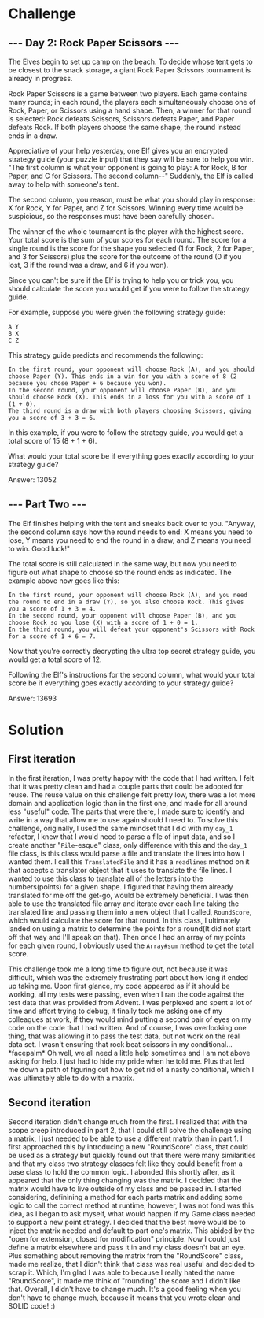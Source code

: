 # Challenge

## --- Day 2: Rock Paper Scissors ---

The Elves begin to set up camp on the beach. To decide whose tent gets to be closest to the snack storage, a giant Rock Paper Scissors tournament is already in progress.

Rock Paper Scissors is a game between two players. Each game contains many rounds; in each round, the players each simultaneously choose one of Rock, Paper, or Scissors using a hand shape. Then, a winner for that round is selected: Rock defeats Scissors, Scissors defeats Paper, and Paper defeats Rock. If both players choose the same shape, the round instead ends in a draw.

Appreciative of your help yesterday, one Elf gives you an encrypted strategy guide (your puzzle input) that they say will be sure to help you win. "The first column is what your opponent is going to play: A for Rock, B for Paper, and C for Scissors. The second column--" Suddenly, the Elf is called away to help with someone's tent.

The second column, you reason, must be what you should play in response: X for Rock, Y for Paper, and Z for Scissors. Winning every time would be suspicious, so the responses must have been carefully chosen.

The winner of the whole tournament is the player with the highest score. Your total score is the sum of your scores for each round. The score for a single round is the score for the shape you selected (1 for Rock, 2 for Paper, and 3 for Scissors) plus the score for the outcome of the round (0 if you lost, 3 if the round was a draw, and 6 if you won).

Since you can't be sure if the Elf is trying to help you or trick you, you should calculate the score you would get if you were to follow the strategy guide.

For example, suppose you were given the following strategy guide:

```
A Y
B X
C Z
```

This strategy guide predicts and recommends the following:

    In the first round, your opponent will choose Rock (A), and you should choose Paper (Y). This ends in a win for you with a score of 8 (2 because you chose Paper + 6 because you won).
    In the second round, your opponent will choose Paper (B), and you should choose Rock (X). This ends in a loss for you with a score of 1 (1 + 0).
    The third round is a draw with both players choosing Scissors, giving you a score of 3 + 3 = 6.

In this example, if you were to follow the strategy guide, you would get a total score of 15 (8 + 1 + 6).

What would your total score be if everything goes exactly according to your strategy guide?

Answer: 13052

## --- Part Two ---

The Elf finishes helping with the tent and sneaks back over to you. "Anyway, the second column says how the round needs to end: X means you need to lose, Y means you need to end the round in a draw, and Z means you need to win. Good luck!"

The total score is still calculated in the same way, but now you need to figure out what shape to choose so the round ends as indicated. The example above now goes like this:

    In the first round, your opponent will choose Rock (A), and you need the round to end in a draw (Y), so you also choose Rock. This gives you a score of 1 + 3 = 4.
    In the second round, your opponent will choose Paper (B), and you choose Rock so you lose (X) with a score of 1 + 0 = 1.
    In the third round, you will defeat your opponent's Scissors with Rock for a score of 1 + 6 = 7.

Now that you're correctly decrypting the ultra top secret strategy guide, you would get a total score of 12.

Following the Elf's instructions for the second column, what would your total score be if everything goes exactly according to your strategy guide?

Answer: 13693

# Solution

## First iteration
In the first iteration, I was pretty happy with the code that I had written. I felt that it was pretty clean and 
had a couple parts that could be adopted for reuse. The reuse value on this challenge felt pretty low, there was
a lot more domain and application logic than in the first one, and made for all around less "useful" code. The parts
that were there, I made sure to identify and write in a way that allow me to use again should I need to. To solve this
challenge, originally, I used the same mindset that I did with my `day_1` refactor, I knew that I would need to parse a
file of input data, and so I create another "`File`-esque" class, only difference with this and the `day_1` file class,
is this class would parse a file and translate the lines into how I wanted them. I call this `TranslatedFile` and it has
a `readlines` method on it that accepts a translator object that it uses to translate the file lines. I wanted to use this
class to translate all of the letters into the numbers(points) for a given shape. I figured that having them already translated
for me off the get-go, would be extremely beneficial. I was then able to use the translated file array and iterate over each line
taking the translated line and passing them into a new object that I called, `RoundScore`, which would calculate the score for
that round. In this class, I ultimately landed on using a matrix to determine the points for a round(It did not start off that
way and I'll speak on that). Then once I had an array of my points for each given round, I obviously used the `Array#sum` method
to get the total score.

This challenge took me a long time to figure out, not because it was difficult, which was the extremely frustrating
part about how long it ended up taking me. Upon first glance, my code appeared as if it should be working, all my tests 
were passing, even when I ran the code against the test data that was provided from Advent. I was perplexed and spent a 
lot of time and effort trying to debug, it finally took me asking one of my colleagues at work, if they would mind putting 
a second pair of eyes on my code on the code that I had written. And of course, I was overlooking one thing, that was 
allowing  it to pass the test data, but not work on the real data set. I wasn't ensuring that rock beat scissors in my conditional...
\*facepalm\* Oh well, we all need a little help sometimes and I am not above asking for help. I just had to hide my pride
when he told me. Plus that led me down a path of figuring out how to get rid of a nasty conditional, which I was ultimately
able to do with a matrix.

## Second iteration
Second iteration didn't change much from the first. I realized that with the scope creep introduced in
part 2, that I could still solve the challenge using a matrix, I just needed to be able to use a different matrix
than in part 1. I first approached this by introducing a new "RoundScore" class, that could be used as a strategy
but quickly found out that there were many similarities and that my class two strategy classes felt like they could
benefit from a base class to hold the common logic. I abonded this shortly after, as it appeared that the only thing
changing was the matrix. I decided that the matrix would have to live outside of my class and be passed in. I started
considering, definining a method for each parts matrix and adding some logic to call the correct method at runtime, however,
I was not fond was this idea, as I began to ask myself, what would happen if my Game class needed to support a new point
strategy. I decided that the best move would be to inject the matrix needed and default to part one's matrix. This abided by
the "open for extension, closed for modification" principle. Now I could just define a matrix elsewhere and pass it in and
my class doesn't bat an eye. Plus something about removing the matrix from the "RoundScore" class, made me realize, that I
didn't think that class was real useful and decided to scrap it. Which, I'm glad I was able to because I really hated the name
"RoundScore", it made me think of "rounding" the score and I didn't like that. Overall, I didn't have to change much. It's a
good feeling when you don't have to change much, because it means that you wrote clean and SOLID code! :)
